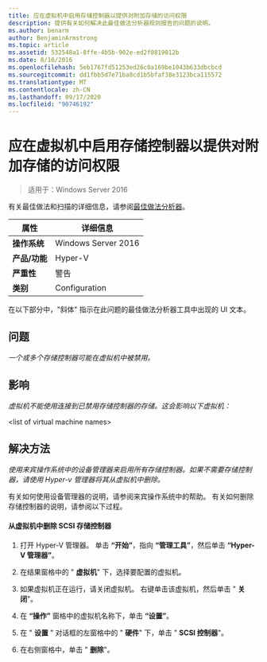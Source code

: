 ```yaml
---
title: 应在虚拟机中启用存储控制器以提供对附加存储的访问权限
description: 提供有关如何解决此最佳做法分析器规则报告的问题的说明。
ms.author: benarm
author: BenjaminArmstrong
ms.topic: article
ms.assetid: 532548a1-8ffe-4b5b-902e-ed2f0819012b
ms.date: 8/16/2016
ms.openlocfilehash: 5eb1767fd51253ed26c0a169be1043b633dbcbcd
ms.sourcegitcommit: dd1fbb5d7e71ba8cd1b5bfaf38e3123bca115572
ms.translationtype: MT
ms.contentlocale: zh-CN
ms.lasthandoff: 09/17/2020
ms.locfileid: "90746192"
---
```

# <a name="storage-controllers-should-be-enabled-in-virtual-machines-to-provide-access-to-attached-storage"></a>应在虚拟机中启用存储控制器以提供对附加存储的访问权限

>适用于：Windows Server 2016

有关最佳做法和扫描的详细信息，请参阅[最佳做法分析器](https://go.microsoft.com/fwlink/?LinkId=122786)。

|属性|详细信息|
|-|-|
|**操作系统**|Windows Server 2016|
|**产品/功能**|Hyper-V|
|**严重性**|警告|
|**类别**|Configuration|

在以下部分中，"斜体" 指示在此问题的最佳做法分析器工具中出现的 UI 文本。

## <a name="issue"></a>问题

*一个或多个存储控制器可能在虚拟机中被禁用。*

## <a name="impact"></a>影响

*虚拟机不能使用连接到已禁用存储控制器的存储。这会影响以下虚拟机：*

\<list of virtual machine names>

## <a name="resolution"></a>解决方法

*使用来宾操作系统中的设备管理器来启用所有存储控制器。如果不需要存储控制器，请使用 Hyper-v 管理器将其从虚拟机中删除。*

有关如何使用设备管理器的说明，请参阅来宾操作系统中的帮助。 有关如何删除存储控制器的说明，请参阅以下过程。

#### <a name="to-remove-a-scsi-storage-controller-from-the-virtual-machine"></a>从虚拟机中删除 SCSI 存储控制器

1.  打开 Hyper-V 管理器。 单击 **“开始”**，指向 **“管理工具”**，然后单击 **“Hyper-V 管理器”**。

2.  在结果窗格中的 " **虚拟机**" 下，选择要配置的虚拟机。

3.  如果虚拟机正在运行，请关闭虚拟机。 右键单击该虚拟机，然后单击 " **关闭**"。

4.  在 **“操作”** 窗格中的虚拟机名称下，单击 **“设置”**。

5.  在 " **设置** " 对话框的左窗格中的 " **硬件**" 下，单击 " **SCSI 控制器**"。

6.  在右侧窗格中，单击 " **删除**"。




